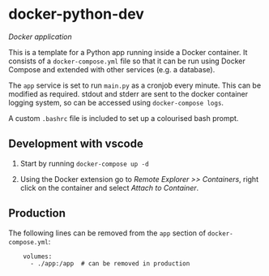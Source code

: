 # docker-python-dev

*Docker application*

This is a template for a Python app running inside a Docker container. It consists of a `docker-compose.yml` file so that it can be run using Docker Compose and extended with other services (e.g. a database).

The `app` service is set to run `main.py` as a cronjob every minute. This can be modified as required. stdout and stderr are sent to the docker container logging system, so can be accessed using `docker-compose logs`.

A custom `.bashrc` file is included to set up a colourised bash prompt.

## Development with vscode

1. Start by running `docker-compose up -d`

1. Using the Docker extension go to *Remote Explorer >> Containers*, right click on the container and select *Attach to Container*.


## Production

The following lines can be removed from the `app` section of `docker-compose.yml`:

```
    volumes:
      - ./app:/app  # can be removed in production
```

